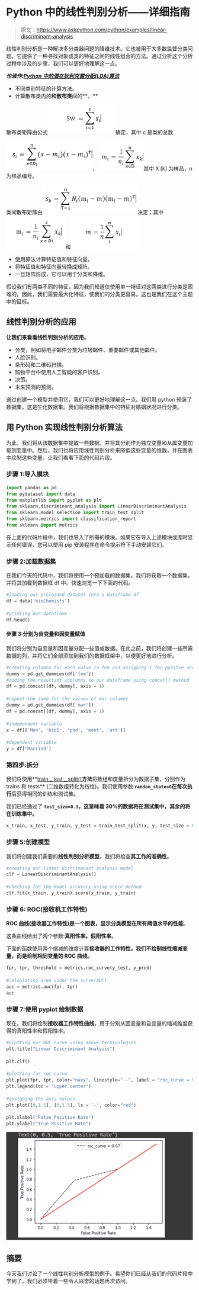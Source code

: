 # Python 中的线性判别分析——详细指南

> 原文：<https://www.askpython.com/python/examples/linear-discriminant-analysis>

线性判别分析是一种解决多分类器问题的降维技术。它也被用于大多数监督分类问题。它提供了一种寻找对象或类的特征之间的线性组合的方法。通过分析这个分析过程中涉及的步骤，我们可以更好地理解这一点。

***也读作:[Python 中的潜在狄利克雷分配(LDA)算法](https://www.askpython.com/python/examples/latent-dirichlet-allocation-lda)***

*   不同类别特征的计算方法。
*   计算散布类内的**和散布类**间的**。**

散布类矩阵由公式![Capture](img/3ebdc3ae7d4d1520f9025c41f590ec89.png)确定，其中 c 是类的总数

![Capture](img/3cd723ebb9a2b7c3e70a5d68581ab5e9.png)，![Capture](img/2b73c0dd4f6ccb7961c73d6ac52e6b10.png)其中 X [k] 为样品，n 为样品编号。

类间散布矩阵由![Capture](img/1fe960c53f11d202d38f19d6321fab8c.png)决定；其中![Capture](img/2636251959fcd03d06be15af50352971.png)和![Capture](img/45347d7f7e61a1fe311c31a5c455aaa1.png)

*   使用算法计算特征值和特征向量。
*   将特征值和特征向量转换成矩阵。
*   一旦矩阵形成，它可以用于分类和降维。

假设我们有两类不同的特征，因为我们知道仅使用单一特征对这两类进行分类是困难的。因此，我们需要最大化特征，使我们的分类更容易。这也是我们在这个主题中的目标。

## 线性判别分析的应用

**让我们来看看线性判别分析的应用**。

*   分类，例如将电子邮件分类为垃圾邮件、重要邮件或其他邮件。
*   人脸识别。
*   条形码和二维码扫描。
*   购物平台中使用人工智能的客户识别。
*   决策。
*   未来预测的预测。

通过创建一个模型并使用它，我们可以更好地理解这一点。我们用 python 预装了数据集，这是生化数据集。我们将根据数据集中的特征对婚姻状况进行分类。

## 用 Python 实现线性判别分析算法

为此，我们将从该数据集中提取一些数据，并将其分别作为独立变量和从属变量加载到变量中。然后，我们也将应用线性判别分析来降低这些变量的维数，并在图表中绘制这些变量。让我们看看下面的代码片段。

### 步骤 1:导入模块

```py
import pandas as pd
from pydataset import data
from matplotlib import pyplot as plt
from sklearn.discriminant_analysis import LinearDiscriminantAnalysis
from sklearn.model_selection import train_test_split
from sklearn.metrics import classification_report
from sklearn import metrics

```

在上面的代码片段中，我们也导入了所需的模块。如果它在导入上述模块或库时显示任何错误，您可以使用 pip 安装程序在命令提示符下手动安装它们。

### 步骤 2:加载数据集

在我们今天的代码中，我们将使用一个预加载的数据集。我们将获取一个数据集，并将其加载到数据框 df 中。快速浏览一下下面的代码。

```py
#loading our preloaded dataset into a dataframe df
df = data('bioChemists')

#printing our dataframe
df.head()

```

#### 步骤 3:分别为自变量和因变量赋值

我们将分别为自变量和因变量分配一些值或数据。在此之前，我们将创建一些所需数据的列，并将它们全部添加到我们的数据框架中，以便更好地进行分析。

```py
#creating columns for each value in fem and assigning 1 for positve and 0 for negative
dummy = pd.get_dummies(df['fem'])
#adding the resultant icolumns to our dataframe using concat() method
df = pd.concat([df, dummy], axis = 1)

#repeat the same for the values of mar columns
dummy = pd.get_dummies(df['mar'])
df = pd.concat([df, dummy], axis = 1)

#independent variable
x = df[['Men', 'kid5', 'phd', 'ment', 'art']]

#dependent variable
y = df['Married']

```

### 第四步:拆分

我们将使用**[train _ test _ split()](https://www.askpython.com/python/examples/split-data-training-and-testing-set)**方法**将数组和度量拆分为数据子集，分别作为 trains 和 tests** (二维数组转化为线性)。我们使用参数 **`random_state=0`在每次执行**后获得相同的训练和测试集。

我们已经通过了 **`test_size=0.3`，这意味着 30%的数据将在测试集中，其余的将在训练集中。**

```py
x_train, x_test, y_train, y_test = train_test_split(x, y, test_size = 0.3, random_state = 0)

```

### 步骤 5:创建模型

我们将创建我们需要的**线性判别分析模型**，我们将检查**其工作的准确性**。

```py
#creating our linear discrimanant analysis model 
clf = LinearDiscriminantAnalysis()

#checking for the model accuracy using score method
clf.fit(x_train, y_train).score(x_train, y_train)

```

### 步骤 6: ROC(接收机工作特性)

**ROC 曲线(接收器工作特性)是一个图表，显示分类模型在所有阈值水平的性能**。

这条曲线绘出了两个参数:**真阳性率。假阳性率**。

下面的函数使用两个缩减的维度计算**接收器的工作特性。我们不绘制线性缩减变量，而是绘制相同变量的 ROC 曲线。**

```py
fpr, tpr, threshold = metrics.roc_curve(y_test, y_pred)

#calculating area under the curve(AUC)
auc = metrics.auc(fpr, tpr)
auc

```

### 步骤 7:使用 pyplot 绘制数据

现在，我们将绘制**接收器工作特性曲线**，用于分别从因变量和自变量的缩减维度获得的真阳性率和假阳性率。

```py
#plotting our ROC curve using above terminologies
plt.title("Linear Discriminant Analysis")

plt.clf()

#plotting for roc curve
plt.plot(fpr, tpr, color="navy", linestyle="--", label = "roc_curve = %0.2f"% auc)
plt.legend(loc = "upper center")

#assigning the axis values
plt.plot([0,1.5], [0,1.5], ls = '-', color="red")

plt.xlabel("False Positive Rate")
plt.ylabel("True Positive Rate")

```

![](img/09c71b9015312170bb3c72d9c5eac5a5.png)

## 摘要

今天我们讨论了一个线性判别分析模型的例子。希望你们已经从我们的代码片段中学到了。我们必须带着一些令人兴奋的话题再次访问。
